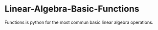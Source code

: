 # Linear-Algebra-Basic-Functions
Functions is python for the most commun basic linear algebra operations.
